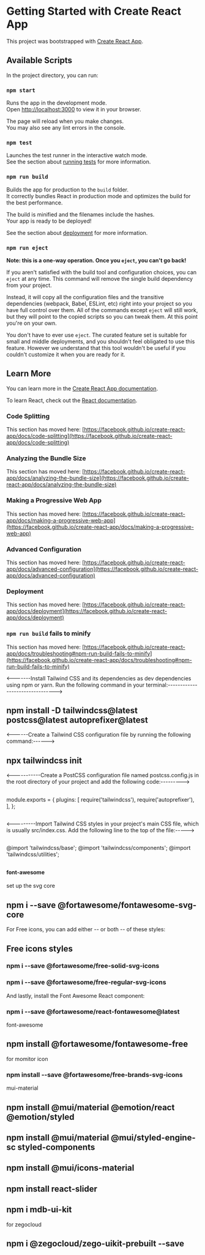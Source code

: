 # Getting Started with Create React App

This project was bootstrapped with [Create React App](https://github.com/facebook/create-react-app).

## Available Scripts

In the project directory, you can run:

### `npm start`

Runs the app in the development mode.\
Open [http://localhost:3000](http://localhost:3000) to view it in your browser.

The page will reload when you make changes.\
You may also see any lint errors in the console.

### `npm test`

Launches the test runner in the interactive watch mode.\
See the section about [running tests](https://facebook.github.io/create-react-app/docs/running-tests) for more information.

### `npm run build`

Builds the app for production to the `build` folder.\
It correctly bundles React in production mode and optimizes the build for the best performance.

The build is minified and the filenames include the hashes.\
Your app is ready to be deployed!

See the section about [deployment](https://facebook.github.io/create-react-app/docs/deployment) for more information.

### `npm run eject`

**Note: this is a one-way operation. Once you `eject`, you can't go back!**

If you aren't satisfied with the build tool and configuration choices, you can `eject` at any time. This command will remove the single build dependency from your project.

Instead, it will copy all the configuration files and the transitive dependencies (webpack, Babel, ESLint, etc) right into your project so you have full control over them. All of the commands except `eject` will still work, but they will point to the copied scripts so you can tweak them. At this point you're on your own.

You don't have to ever use `eject`. The curated feature set is suitable for small and middle deployments, and you shouldn't feel obligated to use this feature. However we understand that this tool wouldn't be useful if you couldn't customize it when you are ready for it.

## Learn More

You can learn more in the [Create React App documentation](https://facebook.github.io/create-react-app/docs/getting-started).

To learn React, check out the [React documentation](https://reactjs.org/).

### Code Splitting

This section has moved here: [https://facebook.github.io/create-react-app/docs/code-splitting](https://facebook.github.io/create-react-app/docs/code-splitting)

### Analyzing the Bundle Size

This section has moved here: [https://facebook.github.io/create-react-app/docs/analyzing-the-bundle-size](https://facebook.github.io/create-react-app/docs/analyzing-the-bundle-size)

### Making a Progressive Web App

This section has moved here: [https://facebook.github.io/create-react-app/docs/making-a-progressive-web-app](https://facebook.github.io/create-react-app/docs/making-a-progressive-web-app)

### Advanced Configuration

This section has moved here: [https://facebook.github.io/create-react-app/docs/advanced-configuration](https://facebook.github.io/create-react-app/docs/advanced-configuration)

### Deployment

This section has moved here: [https://facebook.github.io/create-react-app/docs/deployment](https://facebook.github.io/create-react-app/docs/deployment)

### `npm run build` fails to minify

This section has moved here: [https://facebook.github.io/create-react-app/docs/troubleshooting#npm-run-build-fails-to-minify](https://facebook.github.io/create-react-app/docs/troubleshooting#npm-run-build-fails-to-minify)


<-------Install Tailwind CSS and its dependencies as dev dependencies using npm or yarn. Run the following command in your terminal:-------------------------------->

## npm install -D tailwindcss@latest postcss@latest autoprefixer@latest

<------Create a Tailwind CSS configuration file by running the following command:------>
## npx tailwindcss init

<-----------Create a PostCSS configuration file named postcss.config.js in the root directory of your project and add the following code:--------->
##
module.exports = {
  plugins: [
    require('tailwindcss'),
    require('autoprefixer'),
  ],
};
##

<---------Import Tailwind CSS styles in your project's main CSS file, which is usually src/index.css. Add the following line to the top of the file:----->

##
@import 'tailwindcss/base';
@import 'tailwindcss/components';
@import 'tailwindcss/utilities';
##


#### font-awesome
set up the svg core
## npm i --save @fortawesome/fontawesome-svg-core
For Free icons, you can add either -- or both -- of these styles:
## Free icons styles
### npm i --save @fortawesome/free-solid-svg-icons
### npm i --save @fortawesome/free-regular-svg-icons
And lastly, install the Font Awesome React component:
### npm i --save @fortawesome/react-fontawesome@latest

font-awesome
## npm install @fortawesome/fontawesome-free

for momitor icon
### npm install --save @fortawesome/free-brands-svg-icons


mui-material
## npm install @mui/material @emotion/react @emotion/styled
## npm install @mui/material @mui/styled-engine-sc styled-components
## npm install @mui/icons-material


## npm install react-slider
## npm i mdb-ui-kit

for zegocloud
## npm i @zegocloud/zego-uikit-prebuilt --save